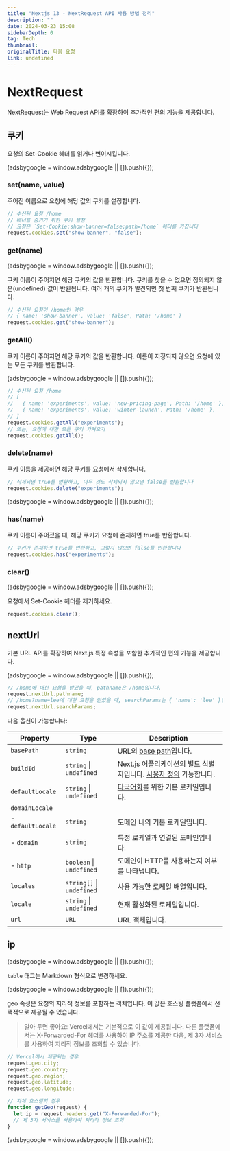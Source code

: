 ```yaml
---
title: "Nextjs 13 - NextRequest API 사용 방법 정리"
description: ""
date: 2024-03-23 15:08
sidebarDepth: 0
tag: Tech
thumbnail:
originalTitle: 다음 요청
link: undefined
---
```


# NextRequest

NextRequest는 Web Request API를 확장하여 추가적인 편의 기능을 제공합니다.

## 쿠키

요청의 Set-Cookie 헤더를 읽거나 변이시킵니다.

<!-- ui-log 수평형 -->

<ins class="adsbygoogle"
      style="display:block"
      data-ad-client="ca-pub-4877378276818686"
      data-ad-slot="9743150776"
      data-ad-format="auto"
      data-full-width-responsive="true"></ins>
<component is="script">
(adsbygoogle = window.adsbygoogle || []).push({});
</component>

### set(name, value)

주어진 이름으로 요청에 해당 값의 쿠키를 설정합니다.

```js
// 수신된 요청 /home
// 배너를 숨기기 위한 쿠키 설정
// 요청은 `Set-Cookie:show-banner=false;path=/home` 헤더를 가집니다
request.cookies.set("show-banner", "false");
```

### get(name)

<!-- ui-log 수평형 -->

<ins class="adsbygoogle"
      style="display:block"
      data-ad-client="ca-pub-4877378276818686"
      data-ad-slot="9743150776"
      data-ad-format="auto"
      data-full-width-responsive="true"></ins>
<component is="script">
(adsbygoogle = window.adsbygoogle || []).push({});
</component>

쿠키 이름이 주어지면 해당 쿠키의 값을 반환합니다. 쿠키를 찾을 수 없으면 정의되지 않은(undefined) 값이 반환됩니다. 여러 개의 쿠키가 발견되면 첫 번째 쿠키가 반환됩니다.

```js
// 수신된 요청이 /home인 경우
// { name: 'show-banner', value: 'false', Path: '/home' }
request.cookies.get("show-banner");
```

### getAll()

쿠키 이름이 주어지면 해당 쿠키의 값을 반환합니다. 이름이 지정되지 않으면 요청에 있는 모든 쿠키를 반환합니다.

<!-- ui-log 수평형 -->

<ins class="adsbygoogle"
      style="display:block"
      data-ad-client="ca-pub-4877378276818686"
      data-ad-slot="9743150776"
      data-ad-format="auto"
      data-full-width-responsive="true"></ins>
<component is="script">
(adsbygoogle = window.adsbygoogle || []).push({});
</component>

```js
// 수신된 요청 /home
// [
//   { name: 'experiments', value: 'new-pricing-page', Path: '/home' },
//   { name: 'experiments', value: 'winter-launch', Path: '/home' },
// ]
request.cookies.getAll("experiments");
// 또는, 요청에 대한 모든 쿠키 가져오기
request.cookies.getAll();
```

### delete(name)

쿠키 이름을 제공하면 해당 쿠키를 요청에서 삭제합니다.

```js
// 삭제되면 true를 반환하고, 아무 것도 삭제되지 않으면 false를 반환합니다
request.cookies.delete("experiments");
```

<!-- ui-log 수평형 -->

<ins class="adsbygoogle"
      style="display:block"
      data-ad-client="ca-pub-4877378276818686"
      data-ad-slot="9743150776"
      data-ad-format="auto"
      data-full-width-responsive="true"></ins>
<component is="script">
(adsbygoogle = window.adsbygoogle || []).push({});
</component>

### has(name)

쿠키 이름이 주어졌을 때, 해당 쿠키가 요청에 존재하면 true를 반환합니다.

```js
// 쿠키가 존재하면 true를 반환하고, 그렇지 않으면 false를 반환합니다
request.cookies.has("experiments");
```

### clear()

<!-- ui-log 수평형 -->

<ins class="adsbygoogle"
      style="display:block"
      data-ad-client="ca-pub-4877378276818686"
      data-ad-slot="9743150776"
      data-ad-format="auto"
      data-full-width-responsive="true"></ins>
<component is="script">
(adsbygoogle = window.adsbygoogle || []).push({});
</component>

요청에서 Set-Cookie 헤더를 제거하세요.

```js
request.cookies.clear();
```

## nextUrl

기본 URL API를 확장하여 Next.js 특정 속성을 포함한 추가적인 편의 기능을 제공합니다.

<!-- ui-log 수평형 -->

<ins class="adsbygoogle"
      style="display:block"
      data-ad-client="ca-pub-4877378276818686"
      data-ad-slot="9743150776"
      data-ad-format="auto"
      data-full-width-responsive="true"></ins>
<component is="script">
(adsbygoogle = window.adsbygoogle || []).push({});
</component>

```js
// /home에 대한 요청을 받았을 때, pathname은 /home입니다.
request.nextUrl.pathname;
// /home?name=lee에 대한 요청을 받았을 때, searchParams는 { 'name': 'lee' }입니다.
request.nextUrl.searchParams;
```

다음 옵션이 가능합니다:

| Property          | Type                      | Description                                                                                                                              |
| ----------------- | ------------------------- | ---------------------------------------------------------------------------------------------------------------------------------------- |
| `basePath`        | `string`                  | URL의 <a href="/docs/pages/api-reference/next-config-js/basePath">base path</a>입니다.                                                   |
| `buildId`         | `string` \| `undefined`   | Next.js 어플리케이션의 빌드 식별자입니다. <a href="/docs/pages/api-reference/next-config-js/generateBuildId">사용자 정의</a> 가능합니다. |
| `defaultLocale`   | `string` \| `undefined`   | <a href="/docs/pages/building-your-application/routing/internationalization">다국어화</a>를 위한 기본 로케일입니다.                      |
| `domainLocale`    |                           |                                                                                                                                          |
| - `defaultLocale` | `string`                  | 도메인 내의 기본 로케일입니다.                                                                                                           |
| - `domain`        | `string`                  | 특정 로케일과 연결된 도메인입니다.                                                                                                       |
| - `http`          | `boolean` \| `undefined`  | 도메인이 HTTP를 사용하는지 여부를 나타냅니다.                                                                                            |
| `locales`         | `string[]` \| `undefined` | 사용 가능한 로케일 배열입니다.                                                                                                           |
| `locale`          | `string` \| `undefined`   | 현재 활성화된 로케일입니다.                                                                                                              |
| `url`             | `URL`                     | URL 객체입니다.                                                                                                                          |

## ip

<!-- ui-log 수평형 -->

<ins class="adsbygoogle"
      style="display:block"
      data-ad-client="ca-pub-4877378276818686"
      data-ad-slot="9743150776"
      data-ad-format="auto"
      data-full-width-responsive="true"></ins>
<component is="script">
(adsbygoogle = window.adsbygoogle || []).push({});
</component>

`table` 태그는 Markdown 형식으로 변경하세요.

<!-- ui-log 수평형 -->

<ins class="adsbygoogle"
      style="display:block"
      data-ad-client="ca-pub-4877378276818686"
      data-ad-slot="9743150776"
      data-ad-format="auto"
      data-full-width-responsive="true"></ins>
<component is="script">
(adsbygoogle = window.adsbygoogle || []).push({});
</component>

geo 속성은 요청의 지리적 정보를 포함하는 객체입니다. 이 값은 호스팅 플랫폼에서 선택적으로 제공될 수 있습니다.

> 알아 두면 좋아요: Vercel에서는
> 기본적으로 이 값이 제공됩니다. 다른 플랫폼에서는 X-Forwarded-For
> 헤더를 사용하여 IP 주소를 제공한 다음, 제 3자 서비스를 사용하여
> 지리적 정보를 조회할 수 있습니다.

```js
// Vercel에서 제공되는 경우
request.geo.city;
request.geo.country;
request.geo.region;
request.geo.latitude;
request.geo.longitude;

// 자체 호스팅의 경우
function getGeo(request) {
  let ip = request.headers.get("X-Forwarded-For");
  // 제 3자 서비스를 사용하여 지리적 정보 조회
}
```

<!-- ui-log 수평형 -->

<ins class="adsbygoogle"
      style="display:block"
      data-ad-client="ca-pub-4877378276818686"
      data-ad-slot="9743150776"
      data-ad-format="auto"
      data-full-width-responsive="true"></ins>
<component is="script">
(adsbygoogle = window.adsbygoogle || []).push({});
</component>
